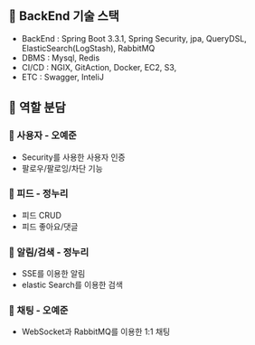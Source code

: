 ## 🚀 BackEnd 기술 스택
- BackEnd : Spring Boot 3.3.1, Spring Security, jpa, QueryDSL, ElasticSearch(LogStash), RabbitMQ
- DBMS : Mysql, Redis
- CI/CD : NGIX, GitAction, Docker, EC2, S3,
- ETC : Swagger, InteliJ

## 🚀 역할 분담
### 📌 사용자 - 오예준
- Security를 사용한 사용자 인증
- 팔로우/팔로잉/차단 기능
### 📌 피드 - 정누리
- 피드 CRUD
- 피드 좋아요/댓글
### 📌 알림/검색 - 정누리
- SSE를 이용한 알림
- elastic Search를 이용한 검색 
### 📌 채팅 - 오예준
- WebSocket과 RabbitMQ를 이용한 1:1 채팅
